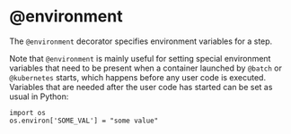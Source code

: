 # @environment

The `@environment` decorator specifies environment variables for a step.

Note that `@environment` is mainly useful for setting special environment variables that need to be present when a container launched by `@batch` or `@kubernetes` starts, which happens before any user code is executed. Variables that are needed after the user code has started can be set as usual in Python:
```
import os
os.environ['SOME_VAL'] = "some value"
```

<!-- WARNING: THIS FILE WAS AUTOGENERATED! DO NOT EDIT! Instead, edit the notebook w/the location & name as this file. -->


<DocSection type="decorator" name="environment" module="metaflow" show_import="True" heading_level="3" link="https://github.com/Netflix/metaflow/tree/master/metaflow/plugins/environment_decorator.py#L4">
<SigArgSection>
<SigArg name="..." />
</SigArgSection>
<Description summary="Specifies environment variables to be set prior to the execution of a step." />
<ParamSection name="Parameters">
	<Parameter name="vars" type="Dict[str, str], default: {}" desc="Dictionary of environment variables to set." />
</ParamSection>
</DocSection>

